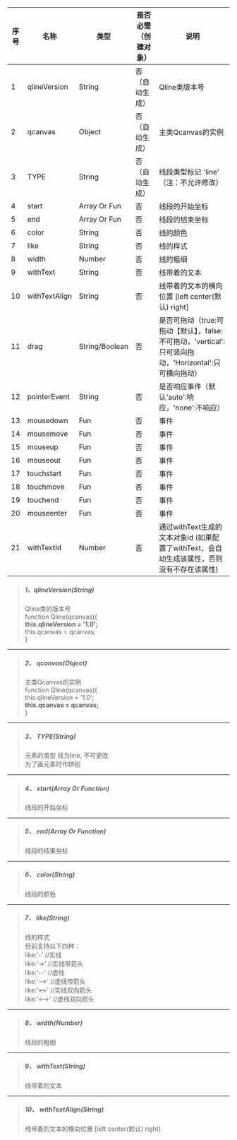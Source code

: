 | 序号 | 名称 | 类型 | 是否必需（创建对象） | 说明 |
| --- | --- | --- | --- | --- |
| 1 | qlineVersion | String | 否（自动生成） | Qline类版本号 |
| 2 | qcanvas | Object | 否（自动生成） | 主类Qcanvas的实例 |
| 3 | TYPE | String | 否（自动生成） | 线段类型标记 'line' （注：不允许修改） |
| 4 | start | Array Or Fun | 否 | 线段的开始坐标 |
| 5 | end | Array Or Fun | 否 | 线段的结束坐标 |
| 6 | color | String | 否 | 线的颜色 |
| 7 | like | String | 否 | 线的样式 |
| 8 | width | Number | 否 | 线的粗细 |
| 9 | withText | String | 否 | 线带着的文本 |
| 10 | withTextAlign | String | 否 | 线带着的文本的横向位置 \[left center\(默认\) right\] |
| 11 | drag | String/Boolean | 否 | 是否可拖动（true:可拖动【默认】，false:不可拖动，'vertical':只可竖向拖动，'Horizontal':只可横向拖动） |
| 12 | pointerEvent | String | 否 | 是否响应事件（默认'auto':响应，'none':不响应） |
| 13 | mousedown | Fun | 否 | 事件 |
| 14 | mousemove | Fun | 否 | 事件 |
| 15 | mouseup | Fun | 否 | 事件 |
| 16 | mouseout | Fun | 否 | 事件 |
| 17 | touchstart | Fun | 否 | 事件 |
| 18 | touchmove | Fun | 否 | 事件 |
| 19 | touchend | Fun | 否 | 事件 |
| 20 | mouseenter | Fun | 否 | 事件 |
| 21 | withTextId | Number | 否 | 通过withText生成的文本对象id (如果配置了withText，会自动生成该属性，否则没有不存在该属性) |

> ##### 1、qlineVersion\(String\)
>
> Qline类的版本号  
> function Qline\(qcanvas\){  
>     **this.qlineVersion = '1.0';**  
>     this.qcanvas = qcanvas;  
> }

---

> ##### 2、 qcanvas\(Object\)
>
> 主类Qcanvas的实例  
> function Qline\(qcanvas\){  
>     this.qlineVersion = '1.0';  
>     **this.qcanvas = qcanvas;**  
> }

---

> ##### 3、 TYPE\(String\)
>
> 元素的类型 线为line, 不可更改  
> 为了画元素时作辨别

---

> ##### 4、 start\(Array Or Function\)
>
> 线段的开始坐标

---

> ##### 5、 end\(Array Or Function\)
>
> 线段的结束坐标

---

> ##### 6、 color\(String\)
>
> 线段的颜色

---

> ##### 7、 like\(String\)
>
> 线的样式  
> 目前支持以下四种：  
> like:'-' //实线  
> like:'-&gt;' //实线带箭头  
> like:'--' //虚线  
> like:'--&gt;' //虚线带箭头  
> like:'&lt;-&gt;' //实线双向箭头  
> like:'&lt;--&gt;' //虚线双向箭头

---

> ##### 8、 width\(Number\)
>
> 线段的粗细

---

> ##### 9、 withText\(String\)
>
> 线带着的文本

---

> ##### 10、 withTextAlign\(String\)
>
> 线带着的文本的横向位置 \[left center\(默认\) right\]



